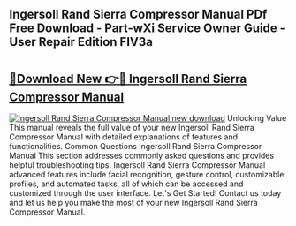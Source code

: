 ## Ingersoll Rand Sierra Compressor Manual PDf Free Download - Part-wXi Service Owner Guide - User Repair Edition FIV3a

# <h2><a href="http://bc55172.oget.top/?id=Ingersoll+Rand+Sierra+Compressor+Manual">🔗Download New 👉🔴 Ingersoll Rand Sierra Compressor Manual</a></h2>

[![Ingersoll Rand Sierra Compressor Manual new download](https://i.imgur.com/5g1atiW.png)](http://bc55172.oget.top/?id=Ingersoll+Rand+Sierra+Compressor+Manual)
Unlocking Value This manual reveals the full value of your new Ingersoll Rand Sierra Compressor Manual with detailed explanations of features and functionalities. Common Questions Ingersoll Rand Sierra Compressor Manual This section addresses commonly asked questions and provides helpful troubleshooting tips. Ingersoll Rand Sierra Compressor Manual advanced features include facial recognition, gesture control, customizable profiles, and automated tasks, all of which can be accessed and customized through the user interface. Let's Get Started! Contact us today and let us help you make the most of your new Ingersoll Rand Sierra Compressor Manual.
